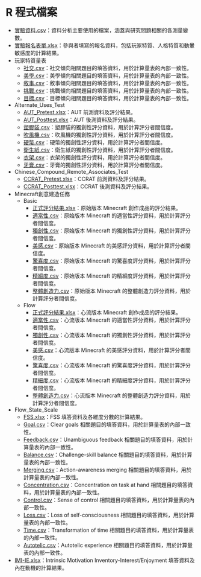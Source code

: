 # R 程式檔案

- [實驗資料.csv](實驗資料.csv)：資料分析主要使用的檔案，涵蓋與研究問題相關的各測量變數。
- [實驗報名表單.xlsx](實驗報名表單.xlsx)：參與者填寫的報名資料，包括玩家特質、人格特質和動暈敏感度的計算結果。
- 玩家特質量表
  - [社交.csv](玩家特質量表/社交.csv)：社交傾向相關題目的填答資料，用於計算量表的內部一致性。
  - [美學.csv](玩家特質量表/美學.csv)：美學傾向相關題目的填答資料，用於計算量表的內部一致性。
  - [敘事.csv](玩家特質量表/敘事.csv)：敘事傾向相關題目的填答資料，用於計算量表的內部一致性。
  - [挑戰.csv](玩家特質量表/挑戰.csv)：挑戰傾向相關題目的填答資料，用於計算量表的內部一致性。
  - [目標.csv](玩家特質量表/目標.csv)：目標傾向相關題目的填答資料，用於計算量表的內部一致性。
- Alternate_Uses_Test
  - [AUT_Pretest.xlsx](Alternate_Uses_Test/AUT_Pretest.xlsx)：AUT 前測資料及評分結果。
  - [AUT_Posttest.xlsx](Alternate_Uses_Test/AUT_Posttest.xlsx)：AUT 後測資料及評分結果。
  - [塑膠袋.csv](Alternate_Uses_Test/塑膠袋.csv)：塑膠袋的獨創性評分資料，用於計算評分者間信度。
  - [吹風機.csv](Alternate_Uses_Test/吹風機.csv)：吹風機的獨創性評分資料，用於計算評分者間信度。
  - [硬幣.csv](Alternate_Uses_Test/硬幣.csv)：硬幣的獨創性評分資料，用於計算評分者間信度。
  - [衛生紙.csv](Alternate_Uses_Test/衛生紙.csv)：衛生紙的獨創性評分資料，用於計算評分者間信度。
  - [衣架.csv](Alternate_Uses_Test/衣架.csv)：衣架的獨創性評分資料，用於計算評分者間信度。
  - [牙膏.csv](Alternate_Uses_Test/牙膏.csv)：牙膏的獨創性評分資料，用於計算評分者間信度。
- Chinese_Compound_Remote_Associates_Test
  - [CCRAT_Pretest.xlsx](Chinese_Compound_Remote_Associates_Test/CCRAT_Pretest.xlsx)：CCRAT 前測資料及評分結果。
  - [CCRAT_Posttest.xlsx](Chinese_Compound_Remote_Associates_Test/CCRAT_Posttest.xlsx)：CCRAT 後測資料及評分結果。
- Minecraft創意建造任務
  - Basic
    - [正式評分結果.xlsx](Minecraft創意建造任務/Basic/正式評分結果.xlsx)：原始版本 Minecraft 創作成品的評分結果。
    - [適當性.csv](Minecraft創意建造任務/Basic/適當性.csv)：原始版本 Minecraft 的適當性評分資料，用於計算評分者間信度。
    - [獨創性.csv](Minecraft創意建造任務/Basic/獨創性.csv)：原始版本 Minecraft 的獨創性評分資料，用於計算評分者間信度。
    - [美感.csv](Minecraft創意建造任務/Basic/美感.csv)：原始版本 Minecraft 的美感評分資料，用於計算評分者間信度。
    - [驚喜度.csv](Minecraft創意建造任務/Basic/驚喜度.csv)：原始版本 Minecraft 的驚喜度評分資料，用於計算評分者間信度。
    - [精細度.csv](Minecraft創意建造任務/Basic/精細度.csv)：原始版本 Minecraft 的精細度評分資料，用於計算評分者間信度。
    - [整體創造力.csv](Minecraft創意建造任務/Basic/整體創造力.csv)：原始版本 Minecraft 的整體創造力評分資料，用於計算評分者間信度。
  - Flow
    - [正式評分結果.xlsx](Minecraft創意建造任務/Flow/正式評分結果.xlsx)：心流版本 Minecraft 創作成品的評分結果。
    - [適當性.csv](Minecraft創意建造任務/Flow/適當性.csv)：心流版本 Minecraft 的適當性評分資料，用於計算評分者間信度。
    - [獨創性.csv](Minecraft創意建造任務/Flow/獨創性.csv)：心流版本 Minecraft 的獨創性評分資料，用於計算評分者間信度。
    - [美感.csv](Minecraft創意建造任務/Flow/美感.csv)：心流版本 Minecraft 的美感評分資料，用於計算評分者間信度。
    - [驚喜度.csv](Minecraft創意建造任務/Flow/驚喜度.csv)：心流版本 Minecraft 的驚喜度評分資料，用於計算評分者間信度。
    - [精細度.csv](Minecraft創意建造任務/Flow/精細度.csv)：心流版本 Minecraft 的精細度評分資料，用於計算評分者間信度。
    - [整體創造力.csv](Minecraft創意建造任務/Flow/整體創造力.csv)：心流版本 Minecraft 的整體創造力評分資料，用於計算評分者間信度。
- Flow_State_Scale
  - [FSS.xlsx](Flow_State_Scale/FSS.xlsx)：FSS 填答資料及各維度分數的計算結果。
  - [Goal.csv](Flow_State_Scale/Goal.csv)：Clear goals 相關題目的填答資料，用於計算量表的內部一致性。
  - [Feedback.csv](Flow_State_Scale/Feedback.csv)：Unambiguous feedback 相關題目的填答資料，用於計算量表的內部一致性。
  - [Balance.csv](Flow_State_Scale/Balance.csv)：Challenge-skill balance 相關題目的填答資料，用於計算量表的內部一致性。
  - [Merging.csv](Flow_State_Scale/Merging.csv)：Action-awareness merging 相關題目的填答資料，用於計算量表的內部一致性。
  - [Concentration.csv](Flow_State_Scale/Concentration.csv)：Concentration on task at hand 相關題目的填答資料，用於計算量表的內部一致性。
  - [Control.csv](Flow_State_Scale/Control.csv)：Sense of control 相關題目的填答資料，用於計算量表的內部一致性。
  - [Loss.csv](Flow_State_Scale/Loss.csv)：Loss of self-consciousness 相關題目的填答資料，用於計算量表的內部一致性。
  - [Time.csv](Flow_State_Scale/Time.csv)：Transformation of time 相關題目的填答資料，用於計算量表的內部一致性。
  - [Autotelic.csv](Flow_State_Scale/Autotelic.csv)：Autotelic experience 相關題目的填答資料，用於計算量表的內部一致性。
- [IMI-IE.xlsx](IMI-IE.xlsx)：Intrinsic Motivation Inventory-Interest/Enjoyment 填答資料及內在動機的計算結果。
